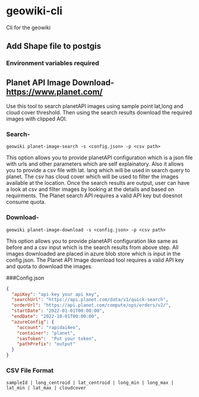 # geowiki-cli

Cli for the geowiki

## Add Shape file to postgis

### Environment variables required


## Planet API Image Download- https://www.planet.com/
Use this tool to search planetAPI images using sample point lat,long and cloud cover threshold. Then using the search results download the required images with clipped AOI.
### Search-  
```
geowiki planet-image-search -s <config.json> -p <csv path> 
```
This option allows you to provide planetAPI configuration which is a json file with urls and other parameters which are self explainatory. Also it allows you to provide a csv file with lat. lang which will be used in search query to planet. The csv has cloud cover which will be used to filter the images available at the location. Once the search results are output, user can have a look at csv and filter images by looking at the details and based on requirments. The Planet search API requires a valid API key but doesnot consume quota.

### Download- 
```
geowiki planet-image-download -s <config.json> -p <csv path> 
```
This option allows you to provide planetAPI configuration like same as before and a csv input which is the search results from above step. All images downloaded are placed in azure blob store which is input in the config.json. The Planet API Image download tool requires a valid API key and quota to download the images.

###Config.json

```json
{
  "apiKey": "api-key your api key",
  "searchUrl": "https://api.planet.com/data/v1/quick-search",
  "orderUrl": "https://api.planet.com/compute/ops/orders/v2/",
  "startDate": "2022-01-01T00:00:00",
  "endDate": "2022-10-01T00:00:00",
  "azureConfig": {
    "account": "rapidai4eo",
    "container": "planet",
    "sasToken":  "Put your token",
    "pathPrefix": "output"
  }
}
```

### CSV File Format
```
sampleId | long_centroid | lat_centroid | long_min | long_max | lat_min | lat_max | cloudcover
```

